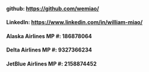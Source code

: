 #### github: https://github.com/wemiao/

#### LinkedIn: https://www.linkedin.com/in/william-miao/

#### Alaska Airlines MP #: 186878064

#### Delta Airlines MP #: 9327366234

#### JetBlue Airlines MP #: 2158874452
